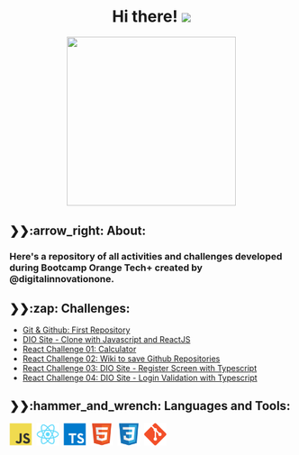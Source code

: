 <h1 align="center"> Hi there!
  <img src="https://media.giphy.com/media/hvRJCLFzcasrR4ia7z/giphy.gif" width="30px"/>
</h1>

  <div align="center">
    <img src="https://hermes.digitalinnovation.one/files/assets/e41313e0-53f7-4306-8791-09ca800fb469.png" width="300" height="300"/>
  </div>  

<h2>❯❯:arrow_right: About:</h2>
  <h3>Here's a repository of all activities and challenges developed during Bootcamp Orange Tech+ created by @digitalinnovationone.</h3>

<h2>❯❯:zap: Challenges:</h2>

- <a href="https://github.com/Bootcamp-Orange-Tech/dio-desafio-git-github">Git & Github: First Repository</a>&nbsp;
- <a href="https://github.com/Bootcamp-Orange-Tech/dio-clone-site">DIO Site - Clone with Javascript and ReactJS</a>&nbsp;
- <a href="https://github.com/Bootcamp-Orange-Tech/trilha-react-desafio01-calculadora">React Challenge 01: Calculator</a>&nbsp;
- <a href="https://github.com/Bootcamp-Orange-Tech/trilha-react-desafio-2">React Challenge 02: Wiki to save Github Repositories</a>&nbsp;
- <a href="https://github.com/Bootcamp-Orange-Tech/trilha-react-desafio-3">React Challenge 03: DIO Site - Register Screen with Typescript</a>&nbsp;
- <a href="https://github.com/Bootcamp-Orange-Tech/trilha-react-desafio-4">React Challenge 04: DIO Site - Login Validation with Typescript</a>&nbsp;

<h2>❯❯:hammer_and_wrench: Languages and Tools:</h2>

<div>
  <img src="https://github.com/devicons/devicon/blob/master/icons/javascript/javascript-original.svg" title="JavaScript" alt="JavaScript" width="40" height="40"/>&nbsp;
  <img src="https://github.com/devicons/devicon/blob/master/icons/react/react-original.svg" title="React" alt="React" width="40" height="40"/>&nbsp;
  <img src="https://github.com/devicons/devicon/blob/master/icons/typescript/typescript-original.svg" title="Typescript" alt="Typescript" width="40" height="40"/>&nbsp;
  <img src="https://github.com/devicons/devicon/blob/master/icons/html5/html5-original.svg" title="HTML" alt="HTML" width="40" height="40"/>&nbsp;
  <img src="https://github.com/devicons/devicon/blob/master/icons/css3/css3-original.svg" title="CSS" alt="CSS" width="40" height="40"/>&nbsp;
  <img src="https://github.com/devicons/devicon/blob/master/icons/git/git-original.svg" title="Git" alt="Git" width="40" height="40"/>&nbsp;
</div>


